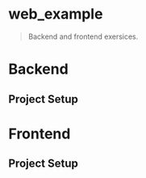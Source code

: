 web_example
============

  >Backend and frontend exersices.

  # Backend

  ## Project Setup


  # Frontend

  ## Project Setup

